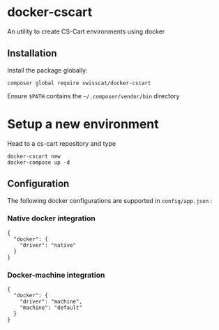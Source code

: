 # docker-cscart
An utility to create CS-Cart environments using docker

## Installation
Install the package globally:
```
composer global require swisscat/docker-cscart
```

Ensure `$PATH` contains the `~/.composer/vendor/bin` directory

# Setup a new environment
Head to a cs-cart repository and type
```
docker-cscart new
docker-compose up -d
```

## Configuration
The following docker configurations are supported in `config/app.json` :

### Native docker integration
```
{
  "docker": {
    "driver": "native"
  }
}
```

### Docker-machine integration
```
{
  "docker": {
    "driver": "machine",
    "machine": "default"
  }
}
```